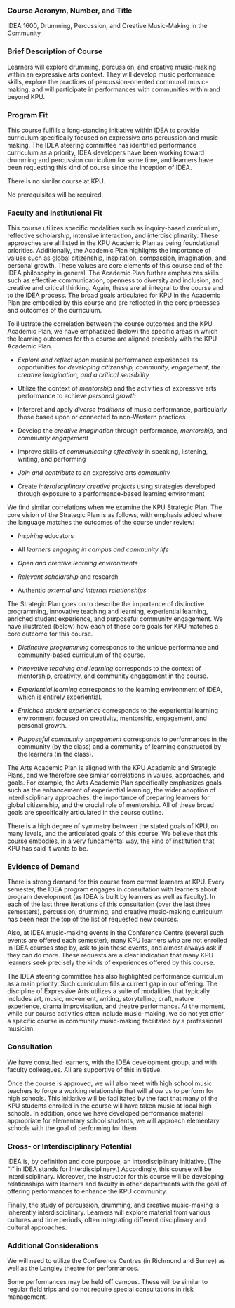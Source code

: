 ﻿
### Course Acronym, Number, and Title

IDEA 1600, Drumming, Percussion, and Creative Music-Making in the Community

### Brief Description of Course

Learners will explore drumming, percussion, and creative music-making within an expressive arts context. They will develop music performance skills, explore the practices of percussion-oriented communal music-making, and will participate in performances with communities within and beyond KPU.

### Program Fit

This course fulfills a long-standing initiative within IDEA to provide curriculum specifically focused on expressive arts percussion and music-making. The IDEA steering committee has identified performance curriculum as a priority, IDEA developers have been working toward drumming and percussion curriculum for some time, and learners have been requesting this kind of course since the inception of IDEA.

There is no similar course at KPU.

No prerequisites will be required.

### Faculty and Institutional Fit

This course utilizes specific modalities such as inquiry-based curriculum, reflective scholarship, intensive interaction, and interdisciplinarity. These approaches are all listed in the KPU Academic Plan as being foundational priorities. Additionally, the Academic Plan highlights the importance of values such as global citizenship, inspiration, compassion, imagination, and personal growth. These values are core elements of this course and of the IDEA philosophy in general. The Academic Plan further emphasizes skills such as effective communication, openness to diversity and inclusion, and creative and critical thinking. Again, these are all integral to the course and to the IDEA process. The broad goals articulated for KPU in the Academic Plan are embodied by this course and are reflected in the core processes and outcomes of the curriculum.

To illustrate the correlation between the course outcomes and the KPU Academic Plan, we have emphasized (below) the specific areas in which the learning outcomes for this course are aligned precisely with the KPU Academic Plan.

* _Explore and reflect upon_ musical performance experiences as opportunities for _developing citizenship, community, engagement, the creative imagination, and a critical sensibility_

* Utilize the context of _mentorship_ and the activities of expressive arts performance to achieve _personal growth_

* Interpret and apply _diverse traditions_ of music performance, particularly those based upon or connected to non-Western practices

* Develop the _creative imagination_ through performance, _mentorship_, and _community engagement_

* Improve skills of _communicating effectively_ in speaking, listening, writing, and performing

* _Join and contribute to_ an expressive arts _community_

* Create _interdisciplinary creative projects_ using strategies developed through exposure to a performance-based learning environment

We find similar correlations when we examine the KPU Strategic Plan. The core vision of the Strategic Plan is as follows, with emphasis added where the language matches the outcomes of the course under review:

* _Inspiring_ educators

* All _learners engaging in campus and community life_

* _Open and creative learning environments_

* _Relevant scholarship_ and research

* Authentic _external and internal relationships_

The Strategic Plan goes on to describe the importance of distinctive programming, innovative teaching and learning, experiential learning, enriched student experience, and purposeful community engagement. We have illustrated (below) how each of these core goals for KPU matches a core outcome for this course.

* _Distinctive programming_ corresponds to the unique performance and community-based curriculum of the course.

* _Innovative teaching and learning_ corresponds to the context of mentorship, creativity, and community engagement in the course.

* _Experiential learning_ corresponds to the learning environment of IDEA, which is entirely experiential.

* _Enriched student experience_ corresponds to the experiential learning environment focused on creativity, mentorship, engagement, and personal growth.

* _Purposeful community engagement_ corresponds to performances in the community (by the class) and a community of learning constructed by the learners (in the class).

The Arts Academic Plan is aligned with the KPU Academic and Strategic Plans, and we therefore see similar correlations in values, approaches, and goals. For example, the Arts Academic Plan specifically emphasizes goals such as the enhancement of experiential learning, the wider adoption of interdisciplinary approaches, the importance of preparing learners for global citizenship, and the crucial role of mentorship. All of these broad goals are specifically articulated in the course outline.

There is a high degree of symmetry between the stated goals of KPU, on many levels, and the articulated goals of this course. We believe that this course embodies, in a very fundamental way, the kind of institution that KPU has said it wants to be.

### Evidence of Demand

There is strong demand for this course from current learners at KPU. Every semester, the IDEA program engages in consultation with learners about program development (as IDEA is built by learners as well as faculty). In each of the last three iterations of this consultation (over the last three semesters), percussion, drumming, and creative music-making curriculum has been near the top of the list of requested new courses.

Also, at IDEA music-making events in the Conference Centre (several such events are offered each semester), many KPU learners who are not enrolled in IDEA courses stop by, ask to join these events, and almost always ask if they can do more. These requests are a clear indication that many KPU learners seek precisely the kinds of experiences offered by this course.

The IDEA steering committee has also highlighted performance curriculum as a main priority. Such curriculum fills a current gap in our offering. The discipline of Expressive Arts utilizes a suite of modalities that typically includes art, music, movement, writing, storytelling, craft, nature experience, drama improvisation, and theatre performance. At the moment, while our course activities often include music-making, we do not yet offer a specific course in community music-making facilitated by a professional musician.

### Consultation

We have consulted learners, with the IDEA development group, and with faculty colleagues. All are supportive of this initiative.

Once the course is approved, we will also meet with high school music teachers to forge a working relationship that will allow us to perform for high schools. This initiative will be facilitated by the fact that many of the KPU students enrolled in the course will have taken music at local high schools. In addition, once we have developed performance material appropriate for elementary school students, we will approach elementary schools with the goal of performing for them.

### Cross- or Interdisciplinary Potential

IDEA is, by definition and core purpose, an interdisciplinary initiative. (The “I” in IDEA stands for Interdisciplinary.) Accordingly, this course will be interdisciplinary. Moreover, the instructor for this course will be developing relationships with learners and faculty in other departments with the goal of offering performances to enhance the KPU community.

Finally, the study of percussion, drumming, and creative music-making is inherently interdisciplinary. Learners will explore material from various cultures and time periods, often integrating different disciplinary and cultural approaches.

### Additional Considerations

We will need to utilize the Conference Centres (in Richmond and Surrey) as well as the Langley theatre for performances.

Some performances may be held off campus. These will be similar to regular field trips and do not require special consultations in risk management.

